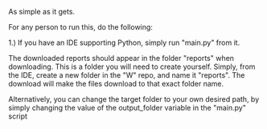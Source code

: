 As simple as it gets. 

For any person to run this, do the following:

1.) If you have an IDE supporting Python, simply run "main.py" from it. 

The downloaded reports should appear in the folder "reports" when downloading. This is a folder you will need to create yourself.
Simply, from the IDE, create a new folder in the "W" repo, and name it "reports". 
The download will make the files download to that exact folder name.

Alternatively, you can change the target folder to your own desired path, by simply changing the value of the output_folder variable in the "main.py" script
